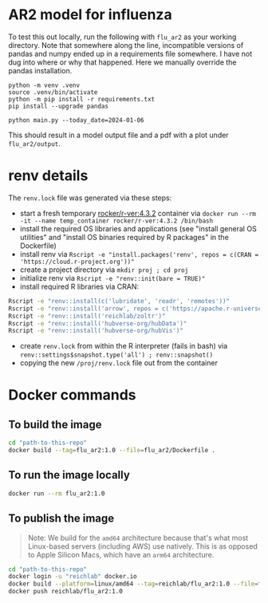 # AR2 model for influenza

To test this out locally, run the following with `flu_ar2` as your working directory.  Note that somewhere along the line, incompatible versions of pandas and numpy ended up in a requirements file somewhere.  I have not dug into where or why that happened.  Here we manually override the pandas installation.

```
python -m venv .venv
source .venv/bin/activate
python -m pip install -r requirements.txt
pip install --upgrade pandas

python main.py --today_date=2024-01-06
```

This should result in a model output file and a pdf with a plot under `flu_ar2/output`.

# renv details

The `renv.lock` file was generated via these steps:

- start a fresh temporary [rocker/r-ver:4.3.2](https://hub.docker.com/layers/rocker/r-ver/4.3.2/images/sha256-8b25859fbf21a7075bbc2285ebfe06bb8a14dd83e4576df11ff46f14a8620636?context=explore) container via `docker run --rm -it --name temp_container rocker/r-ver:4.3.2 /bin/bash`
- install the required OS libraries and applications (see "install general OS utilities" and "install OS binaries required by R packages" in the Dockerfile)
- install renv via `Rscript -e "install.packages('renv', repos = c(CRAN = 'https://cloud.r-project.org'))"`
- create a project directory via `mkdir proj ; cd proj`
- initialize renv via `Rscript -e "renv::init(bare = TRUE)"`
- install required R libraries via CRAN:
```bash
Rscript -e "renv::install(c('lubridate', 'readr', 'remotes'))"
Rscript -e "renv::install('arrow', repos = c('https://apache.r-universe.dev', 'https://cran.r-project.org'))"
Rscript -e "renv::install('reichlab/zoltr')"
Rscript -e "renv::install('hubverse-org/hubData')"
Rscript -e "renv::install('hubverse-org/hubVis')"
```
- create `renv.lock` from within the R interpreter (fails in bash) via `renv::settings$snapshot.type('all') ; renv::snapshot()`
- copying the new `/proj/renv.lock` file out from the container

# Docker commands

## To build the image

```bash
cd "path-to-this-repo"
docker build --tag=flu_ar2:1.0 --file=flu_ar2/Dockerfile .
```

## To run the image locally

```bash
docker run --rm flu_ar2:1.0
```

## To publish the image

> Note: We build for the `amd64` architecture because that's what most Linux-based servers (including AWS) use natively. This is as opposed to Apple Silicon Macs, which have an `arm64` architecture.

```bash
cd "path-to-this-repo"
docker login -u "reichlab" docker.io
docker build --platform=linux/amd64 --tag=reichlab/flu_ar2:1.0 --file=flu_ar2/Dockerfile .
docker push reichlab/flu_ar2:1.0
```

